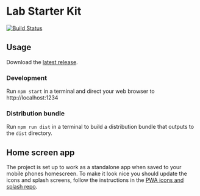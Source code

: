# Lab Starter Kit

[![Build Status](https://travis-ci.org/samny/js-lab-starter-kit.svg?branch=master)](https://travis-ci.org/samny/js-lab-starter-kit)

## Usage

Download the [latest release](https://github.com/samny/js-lab-starter-kit/releases).

### Development

Run `npm start` in a terminal and direct your web browser to http://localhost:1234

### Distribution bundle

Run `npm run dist` in a terminal to build a distribution bundle that outputs to the `dist` directory.

## Home screen app

The project is set up to work as a standalone app when saved to your mobile phones homescreen. To make it look nice you should update the icons and splash screens, follow the instructions in the [PWA icons and splash repo](https://github.com/samny/pwa-icons-and-splash).
